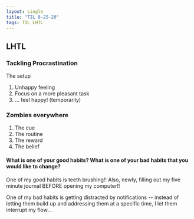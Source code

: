 ```yaml
---
layout: single
title: "TIL 8-25-20"
tags: TIL LHTL
---
```


## LHTL

### Tackling Procrastination

The setup

1. Unhappy feeling
2. Focus on a more pleasant task
3. ... feel happy! (temporarily)

### Zombies everywhere

1. The cue
2. The routine
3. The reward
4. The belief

#### What is one of your good habits? What is one of your bad habits that you would like to change?

One of my good habits is teeth brushing!! Also, newly, filling out my five minute journal BEFORE opening my computer!!

One of my bad habits is getting distracted by notifications -- instead of letting them build up and addressing them at a specific time, I let them interrupt my flow...
